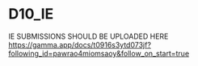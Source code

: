 # D10_IE
IE SUBMISSIONS SHOULD BE UPLOADED HERE
https://gamma.app/docs/t0916s3ytd073jf?following_id=pawrao4miomsaoy&follow_on_start=true

